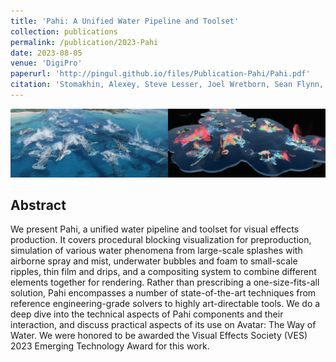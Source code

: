 ```yaml
---
title: 'Pahi: A Unified Water Pipeline and Toolset'
collection: publications
permalink: /publication/2023-Pahi
date: 2023-08-05
venue: 'DigiPro'
paperurl: 'http://pingul.github.io/files/Publication-Pahi/Pahi.pdf'
citation: 'Stomakhin, Alexey, Steve Lesser, Joel Wretborn, Sean Flynn, Johnathan Nixon, Nicholas Illingworth, Adrien Rollet, Kevin Blom, and Douglas Mchale. 2023. “Pahi: A Unified Water Pipeline and Toolset.” In Proceedings of the Digital Production Symposium, 1–13. DigiPro ’23 11. New York, NY, USA: Association for Computing Machinery. https://doi.org/10.1145/3603521.3604291.'
---
```


![Pahi](/files/Publication-Pahi/image.jpeg)

Abstract 
--------
We present Pahi, a unified water pipeline and toolset for visual effects production. It covers procedural blocking visualization for preproduction, simulation of various water phenomena from large-scale splashes with airborne spray and mist, underwater bubbles and foam to small-scale ripples, thin film and drips, and a compositing system to combine different elements together for rendering. Rather than prescribing a one-size-fits-all solution, Pahi encompasses a number of state-of-the-art techniques from reference engineering-grade solvers to highly art-directable tools. We do a deep dive into the technical aspects of Pahi components and their interaction, and discuss practical aspects of its use on Avatar: The Way of Water. We were honored to be awarded the Visual Effects Society (VES) 2023 Emerging Technology Award for this work.
